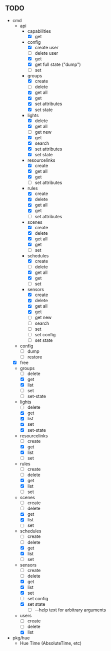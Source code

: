 TODO
----

* cmd
  * api
    * capabilities
      * [x] get
    * config
      * [x] create user
      * [ ] delete user
      * [x] get
      * [x] get full state ("dump")
      * [ ] set
    * groups
      * [x] create
      * [ ] delete
      * [x] get all
      * [x] get
      * [x] set attributes
      * [x] set state
    * lights
      * [x] delete
      * [x] get all
      * [ ] get new
      * [x] get
      * [x] search
      * [x] set attributes
      * [x] set state
    * resourcelinks
      * [x] create
      * [x] get all
      * [x] get
      * [ ] set attributes
    * rules
      * [x] create
      * [x] delete
      * [x] get all
      * [x] get
      * [ ] set attributes
    * scenes
      * [x] create
      * [x] delete
      * [x] get all
      * [x] get
      * [ ] set
    * schedules
      * [x] create
      * [ ] delete
      * [x] get all
      * [x] get
      * [ ] set
    * sensors
      * [x] create
      * [x] delete
      * [x] get all
      * [x] get
      * [ ] get new
      * [ ] search
      * [ ] set
      * [ ] set config
      * [ ] set state
  * config
    * [ ] dump
    * [ ] restore
  * [x] free
  * groups
    * [ ] delete
    * [x] get
    * [x] list
    * [ ] set
    * [ ] set-state
  * lights
    * [ ] delete
    * [x] get
    * [x] list
    * [x] set
    * [x] set-state
  * resourcelinks
    * [ ] create
    * [x] get
    * [x] list
    * [ ] set
  * rules
    * [ ] create
    * [ ] delete
    * [x] get
    * [x] list
    * [ ] set
  * scenes
    * [ ] create
    * [ ] delete
    * [x] get
    * [x] list
    * [ ] set
  * schedules
    * [ ] create
    * [ ] delete
    * [x] get
    * [x] list
    * [ ] set
  * sensors
    * [ ] create
    * [ ] delete
    * [x] get
    * [x] list
    * [x] set
    * [ ] set config
    * [x] set state
      * [ ] --help text for arbitrary arguments
  * users
    * [ ] create
    * [ ] delete
    * [x] list
* pkg/hue
  * Hue Time (AbsoluteTime, etc)
